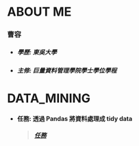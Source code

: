 # ABOUT ME
### 曹容
* ##### 學歷: 東吳大學
* ##### 主修: 巨量資料管理學院學士學位學程

# DATA_MINING

* #### 任務: 透過 Pandas 將資料處理成 tidy data 
  > ##### [任務](/任務/任務.ipynb)

